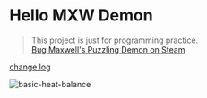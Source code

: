 # Hello MXW Demon
> This project is just for programming practice.  
> [Bug Maxwell's Puzzling Demon on Steam](https://store.steampowered.com/app/2770160/Maxwells_puzzling_demon/)

[change log](https://github.com/qiekn/maxwell-puzzling-demon/blob/main/CHANGELOG.md)


<!-- ![2025-03-30_23-39-15](https://github.com/user-attachments/assets/cd31382d-3ea4-4f1e-ad11-df77b0186268) -->

![basic-heat-balance](https://github.com/user-attachments/assets/02f5b976-f851-432c-8e19-c0259132d3f2)
